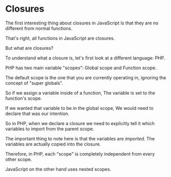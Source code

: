 Closures
========

The first interesting thing about closures in JavaScript
Is that they are no different from normal functions.

That's right, all functions in JavaScript are closures.

But what are closures?

To understand what a closure is, 
let's first look at a different language: PHP.

PHP has two main variable "scopes":
Global scope and Function scope.

The default scope is the one that you are currently operating in,
ignoring the concept of "super globals".

So if we assign a variable inside of a function, 
The variable is set to the function's scope.

If we wanted that variable to be in the global scope,
We would need to declare that was our intention.

So in PHP, when we declare a closure
we need to explicitly tell it which variables to import from the parent scope.

The important thing to note here is that the variables are *imported*.
The variables are actually copied into the closure.

Therefore, in PHP, each "scope" is completely independent from every other scope.

JavaScript on the other hand uses nested scopes.
